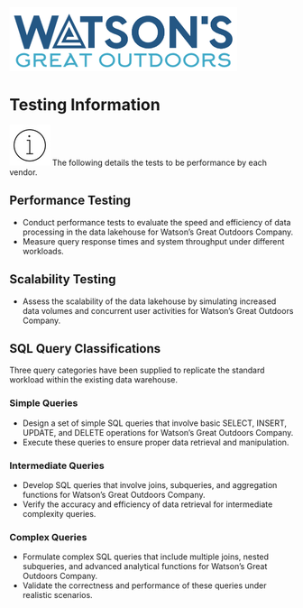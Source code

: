 ![Watsons](wxd-images/watsons-go-logo-small.png)

# Testing Information

![Watsons](wxd-images/poc-info.png)
The following details the tests to be performance by each vendor.

## Performance Testing

* Conduct performance tests to evaluate the speed and efficiency of data processing in the data lakehouse for Watson’s Great Outdoors Company.
* Measure query response times and system throughput under different workloads.

## Scalability Testing

* Assess the scalability of the data lakehouse by simulating increased data volumes and concurrent user activities for Watson’s Great Outdoors Company.

## SQL Query Classifications
Three query categories have been supplied to replicate the standard workload within the existing data warehouse.

### Simple Queries
* Design a set of simple SQL queries that involve basic SELECT, INSERT, UPDATE, and DELETE operations for Watson’s Great Outdoors Company.
* Execute these queries to ensure proper data retrieval and manipulation.

### Intermediate Queries
* Develop SQL queries that involve joins, subqueries, and aggregation functions for Watson’s Great Outdoors Company.
* Verify the accuracy and efficiency of data retrieval for intermediate complexity queries.

### Complex Queries
* Formulate complex SQL queries that include multiple joins, nested subqueries, and advanced analytical functions for Watson’s Great Outdoors Company.
* Validate the correctness and performance of these queries under realistic scenarios.